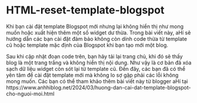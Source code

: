 # HTML-reset-template-blogspot
Khi bạn cài đặt template Blogspot mới nhưng lại không hiển thị như mong muốn hoặc xuất hiện thêm một số widget dư thừa. Trong bài viết này, aHí sẽ hướng dẫn các bạn cài đặt đảm bảo không còn dính code thừa từ template cũ hoặc template mặc định của Blogspot khi bạn tạo mới một blog.
<?xml version="1.0" encoding="UTF-8" ?>
<!DOCTYPE html>
<html b:css='false' b:js='false' b:defaultwidgetversion='2' b:layoutsVersion='3'>
<b:attr name='xmlns' value=''/>
<b:attr name='xmlns:b' value=''/>
<b:attr name='xmlns:expr' value=''/>
<b:attr name='xmlns:data' value=''/>
<head>
<title><data:blog.pageTitle/></title>
<b:skin/>
</head>
<body>
<b:section id='1'/>
</body>
</html>
Sau khi cập nhật đoạn code trên, bạn hãy tải lại trang chủ, khi đó sẽ thấy blog là một trang trắng và không hiển thị nội dung.
Như vậy là cơ bản đã xóa sạch dữ liệu widget còn sót lại từ template cũ. Đến đây, các bạn đã có thể yên tâm để cài đặt template mới mà không lo sợ gặp phải các lỗi không mong muốn.
Các bạn có thể tham khảo thêm bài viết này từ blogger aHí tại https://www.anhhiblog.net/2024/03/huong-dan-cai-dat-template-blogspot-cho-nguoi-moi.html
